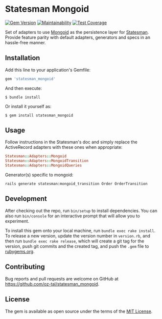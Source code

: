 # Statesman Mongoid

[![Gem Version](https://badge.fury.io/rb/statesman_mongoid.svg)](https://badge.fury.io/rb/statesman_mongoid)
[![Maintainability](https://api.codeclimate.com/v1/badges/e9d5dfd27f76acc8fa3a/maintainability)](https://codeclimate.com/github/oz-tal/statesman_mongoid/maintainability)
[![Test Coverage](https://api.codeclimate.com/v1/badges/e9d5dfd27f76acc8fa3a/test_coverage)](https://codeclimate.com/github/oz-tal/statesman_mongoid/test_coverage)

Set of adapters to use [Mongoid](https://github.com/mongodb/mongoid) as the persistence layer for [Statesman](https://github.com/gocardless/statesman). Provide feature parity with default adapters, generators and specs in an hassle-free manner.

## Installation

Add this line to your application's Gemfile:

```ruby
gem 'statesman_mongoid'
```

And then execute:

    $ bundle install

Or install it yourself as:

    $ gem install statesman_mongoid

## Usage

Follow instructions in the Statesman's doc and simply replace the ActiveRecord adapters with these ones when appropriate:
``` ruby
Statesman::Adapters::Mongoid
Statesman::Adapters::MongoidTransition
Statesman::Adapters::MongoidQueries
```

Generator(s) specific to mongoid:
```
rails generate statesman:mongoid_transition Order OrderTransition
```

## Development

After checking out the repo, run `bin/setup` to install dependencies. You can also run `bin/console` for an interactive prompt that will allow you to experiment.

To install this gem onto your local machine, run `bundle exec rake install`. To release a new version, update the version number in `version.rb`, and then run `bundle exec rake release`, which will create a git tag for the version, push git commits and the created tag, and push the `.gem` file to [rubygems.org](https://rubygems.org).

## Contributing

Bug reports and pull requests are welcome on GitHub at https://github.com/oz-tal/statesman_mongoid.

## License

The gem is available as open source under the terms of the [MIT License](https://opensource.org/licenses/MIT).
